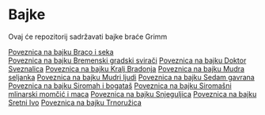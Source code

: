 # Bajke
Ovaj će repozitorij sadržavati bajke braće Grimm

[Poveznica na bajku Braco i seka](<Braco i seka – e-Lektire.md>)\
[Poveznica na bajku Bremenski gradski svirači](<Bremenski gradski svirači – e-Lektire.md>)
[Poveznica na bajku Doktor Sveznalica](<Doktor Sveznalica – e-Lektire.md>)
[Poveznica na bajku Kralj Bradonja](<Kralj Bradonja – e-Lektire.md>)
[Poveznica na bajku Mudra seljanka](<Mudra seljanka – e-Lektire.md>)
[Poveznica na bajku Mudri ljudi](<Mudri ljudi – e-Lektire.md>)
[Poveznica na bajku Sedam gavrana](<Sedam gavrana – e-Lektire.md>)
[Poveznica na bajku Siromah i bogataš](<Siromah i bogataš – e-Lektire.md>)
[Poveznica na bajku Siromašni mlinarski momčić i maca](<Siromašni mlinarski momčić i maca – e-Lektire.md>)
[Poveznica na bajku Snjeguljica](<Snjeguljica – e-Lektire.md>)
[Poveznica na bajku Sretni Ivo](<Sretni Ivo – e-Lektire.md>)
[Poveznica na bajku Trnoružica](<Trnoružica – e-Lektire.md>)

